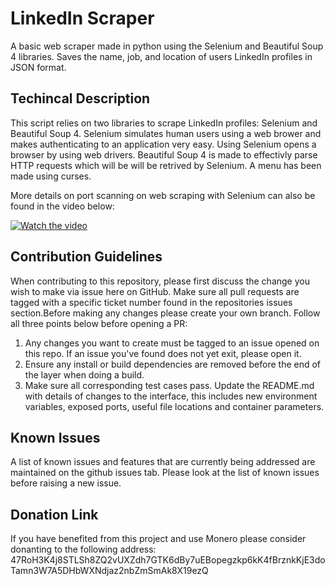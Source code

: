 # LinkedIn Scraper
A basic web scraper made in python using the Selenium and Beautiful Soup 4 libraries. Saves the name, job, and location of users LinkedIn profiles in JSON format.

## Techincal Description
This script relies on two libraries to scrape LinkedIn profiles: Selenium and Beautiful Soup 4.
Selenium simulates human users using a web brower and makes authenticating to an application very easy. 
Using Selenium opens a browser by using web drivers.  Beautiful Soup 4 is made to effectivly parse HTTP
requests which will be will be retrived by Selenium. A menu has been made using curses.

More details on port scanning on web scraping with Selenium can also be found in the video below:

[![Watch the video](https://img.youtube.com/vi/X9OXAV7SGmM/maxresdefault.jpg)](https://youtu.be/X9OXAV7SGmM)

## Contribution Guidelines
When contributing to this repository, please first discuss the change you wish to make via issue here on GitHub. Make sure all pull requests are tagged with a specific ticket number found in the repositories issues section.Before making any changes please create your own branch. Follow all three points below before opening a PR:

1. Any changes you want to create must be tagged to an issue opened on this repo. If an issue you've found does not yet exit, please open it.
2. Ensure any install or build dependencies are removed before the end of the layer when doing a build.
3. Make sure all corresponding test cases pass.
Update the README.md with details of changes to the interface, this includes new environment variables, exposed ports, useful file locations and container parameters.

## Known Issues
A list of known issues and features that are currently being addressed are maintained on the github issues tab. Please look at the list of known issues before raising a new issue.

## Donation Link
If you have benefited from this project and use Monero please consider donanting to the following address:
47RoH3K4j8STLSh8ZQ2vUXZdh7GTK6dBy7uEBopegzkp6kK4fBrznkKjE3doTamn3W7A5DHbWXNdjaz2nbZmSmAk8X19ezQ
